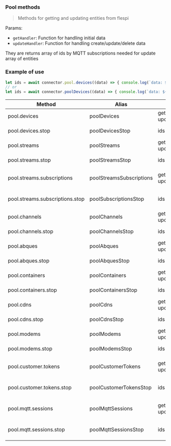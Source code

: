 ### Pool methods

> Methods for getting and updating entities from flespi

Params:
* `getHandler`: Function for handling initial data
* `updateHandler`: Function for handling create/update/delete data

They are returns array of ids by MQTT subscriptions needed for update array of entities

### Example of use

```js
let ids = await connector.pool.devices((data) => { console.log(`data: ${JSON.stringify(data.data.result)}`) }, (type, data) => { console.log(`mqtt ${type}: ${JSON.stringify(data)}`) })
// or
let ids = await connector.poolDevices((data) => { console.log(`data: ${JSON.stringify(data.data.result)}`) }, (type, data) => { console.log(`mqtt ${type}: ${JSON.stringify(data)}`) })
```

| Method  | Alias  | Params| Description  |
|---|---|---|---|
|pool.devices|poolDevices| getHandler, updateHandler |Polling devices|
|pool.devices.stop|poolDevicesStop| ids |Stop polling devices|
|pool.streams|poolStreams|getHandler, updateHandler|Pooling streams|
|pool.streams.stop|poolStreamsStop|ids|Stop pooling streams|
|pool.streams.subscriptions|poolStreamsSubscriptions|getHandler, updateHandler|Pooling streams subscriptions|
|pool.streams.subscriptions.stop|poolSubscriptionsStop|ids|Stop pooling streams subscriptions|
|pool.channels|poolChannels|getHandler, updateHandler|Pooling channels|
|pool.channels.stop|poolChannelsStop|ids|Stop pooling channels|
|pool.abques|poolAbques|getHandler, updateHandler|Pooling abques|
|pool.abques.stop|poolAbquesStop|ids|Stop pooling abques|
|pool.containers|poolContainers|getHandler, updateHandler|Pooling containers|
|pool.containers.stop|poolContainersStop|ids|Stop pooling containers|
|pool.cdns|poolCdns|getHandler, updateHandler|Pooling cdns|
|pool.cdns.stop|poolCdnsStop|ids|Stop pooling cdns|
|pool.modems|poolModems|getHandler, updateHandler|Pooling modems|
|pool.modems.stop|poolModemsStop|ids|Stop pooling modems|
|pool.customer.tokens|poolCustomerTokens|getHandler, updateHandler|Pooling customer tokens|
|pool.customer.tokens.stop|poolCustomerTokensStop|ids|Stop pooling customer tokens|
|pool.mqtt.sessions|poolMqttSessions|getHandler, updateHandler|Pooling MQTT sessions|
|pool.mqtt.sessions.stop|poolMqttSessionsStop|ids|Stop pooling MQTT sessions|